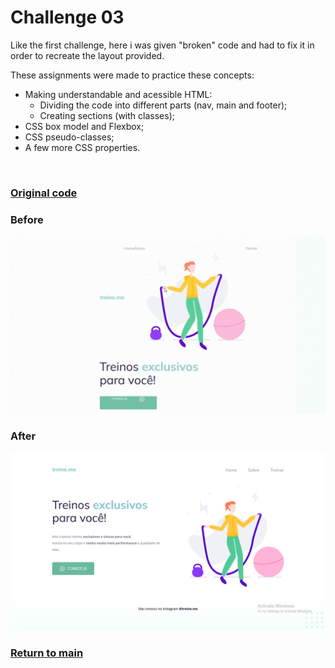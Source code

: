 # **Challenge 03**

Like the first challenge, here i was given "broken" code and had to fix it in order to recreate the layout provided.

These assignments were made to practice these concepts:
- Making understandable and acessible HTML:
	- Dividing the code into different parts (nav, main and footer);
	- Creating sections (with classes);
- CSS box model and Flexbox;
- CSS pseudo-classes;
- A few more CSS properties.
<br>

### [Original code](./docs/original-code/)

### Before
![Before](docs/images/preview-before.gif)

### After
![After](./docs/images/preview-after.png)

### [Return to main](../)